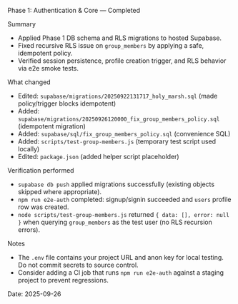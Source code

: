 Phase 1: Authentication & Core — Completed

Summary

- Applied Phase 1 DB schema and RLS migrations to hosted Supabase.
- Fixed recursive RLS issue on `group_members` by applying a safe, idempotent policy.
- Verified session persistence, profile creation trigger, and RLS behavior via e2e smoke tests.

What changed

- Edited: `supabase/migrations/20250922131717_holy_marsh.sql` (made policy/trigger blocks idempotent)
- Added: `supabase/migrations/20250926120000_fix_group_members_policy.sql` (idempotent migration)
- Added: `supabase/sql/fix_group_members_policy.sql` (convenience SQL)
- Added: `scripts/test-group-members.js` (temporary test script used locally)
- Edited: `package.json` (added helper script placeholder)

Verification performed

- `supabase db push` applied migrations successfully (existing objects skipped where appropriate).
- `npm run e2e-auth` completed: signup/signin succeeded and `users` profile row was created.
- `node scripts/test-group-members.js` returned `{ data: [], error: null }` when querying `group_members` as the test user (no RLS recursion errors).

Notes

- The `.env` file contains your project URL and anon key for local testing. Do not commit secrets to source control.
- Consider adding a CI job that runs `npm run e2e-auth` against a staging project to prevent regressions.

Date: 2025-09-26
